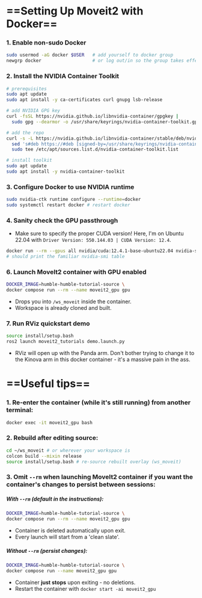 
# ==Setting Up Moveit2 with Docker==

### 1. Enable non-sudo Docker

```bash 
sudo usermod -aG docker $USER   # add yourself to docker group
newgrp docker                   # or log out/in so the group takes effect
```

### 2. Install the NVIDIA Container Toolkit

```bash
# prerequisites
sudo apt update
sudo apt install -y ca-certificates curl gnupg lsb-release

# add NVIDIA GPG key
curl -fsSL https://nvidia.github.io/libnvidia-container/gpgkey |
  sudo gpg --dearmor -o /usr/share/keyrings/nvidia-container-toolkit.gpg

# add the repo
curl -s -L https://nvidia.github.io/libnvidia-container/stable/deb/nvidia-container-toolkit.list |
  sed 's#deb https://#deb [signed-by=/usr/share/keyrings/nvidia-container-toolkit.gpg] https://#' |
  sudo tee /etc/apt/sources.list.d/nvidia-container-toolkit.list

# install toolkit
sudo apt update
sudo apt install -y nvidia-container-toolkit
```

### 3. Configure Docker to use NVIDIA runtime

```bash
sudo nvidia-ctk runtime configure --runtime=docker
sudo systemctl restart docker # restart docker
```

### 4. Sanity check the GPU passthrough

- Make sure to specify the proper CUDA version! Here, I'm on Ubuntu 22.04 with  ```Driver Version: 550.144.03 | CUDA Version: 12.4```.

```bash
docker run --rm --gpus all nvidia/cuda:12.4.1-base-ubuntu22.04 nvidia-smi
# should print the familiar nvidia-smi table
```

### 6. Launch MoveIt2 container with GPU enabled

```bash
DOCKER_IMAGE=humble-humble-tutorial-source \
docker compose run --rm --name moveit2_gpu gpu
```

- Drops you into ```/ws_moveit``` inside the container.
- Workspace is already cloned and built.

### 7. Run RViz quickstart demo

```bash
source install/setup.bash
ros2 launch moveit2_tutorials demo.launch.py
```

- RViz will open up with the Panda arm. Don't bother trying to change it to the Kinova arm in this docker container - it's a massive pain in the ass.


# ==Useful tips==

### 1. Re-enter the container (while it's still running) from another terminal:

```bash
docker exec -it moveit2_gpu bash
```

### 2. Rebuild after editing source:

```bash
cd ~/ws_moveit # or wherever your workspace is
colcon build --mixin release
source install/setup.bash # re-source rebuilt overlay (ws_moveit)
```

### 3. Omit ```--rm``` when launching MoveIt2 container if you want the container's changes to persist between sessions:

##### With ```--rm``` (default in the instructions):

```bash
DOCKER_IMAGE=humble-humble-tutorial-source \
docker compose run --rm --name moveit2_gpu gpu
```

- Container is deleted automatically upon exit.
- Every launch will start from a 'clean slate'.

##### Without ```--rm``` (persist changes):

```bash
DOCKER_IMAGE=humble-humble-tutorial-source \
docker compose run --name moveit2_gpu gpu
```

- Container **just stops** upon exiting - no deletions.
- Restart the container with ```docker start -ai moveit2_gpu```


